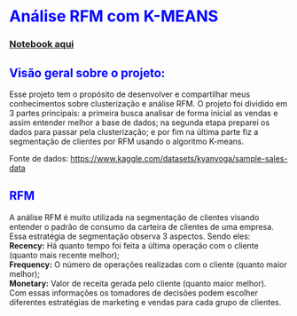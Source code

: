 # <font color='blue'>Análise RFM com K-MEANS</font>

### [Notebook aqui](https://nbviewer.org/github/Joao-Paulo-Mariz/rfm/blob/master/rfm.ipynb)
## <font color='blue'>Visão geral sobre o projeto:</font>

Esse projeto tem o propósito de desenvolver e compartilhar meus conhecimentos sobre clusterização e análise RFM. O projeto foi dividido em 3 partes principais: a primeira busca analisar de forma inicial as vendas e assim entender melhor a base de dados; na segunda etapa preparei os dados para passar pela clusterização; e por fim na última parte fiz a segmentação de clientes por RFM usando o algoritmo K-means.
        
Fonte de dados: <https://www.kaggle.com/datasets/kyanyoga/sample-sales-data>   

## <font color='blue'>RFM</font> 

A análise RFM é muito utilizada na segmentação de clientes visando entender o padrão de consumo da carteira de clientes de uma empresa. Essa estratégia de segmentação observa 3 aspectos. Sendo eles:    
**Recency:** Há quanto tempo foi feita a última operação com o cliente (quanto mais recente melhor);    
**Frequency:** O número de operações realizadas com o cliente (quanto maior melhor);    
**Monetary:** Valor de receita gerada pelo cliente (quanto maior melhor).          
Com essas informações os tomadores de decisões podem escolher diferentes estratégias de marketing e vendas para cada grupo de clientes.
